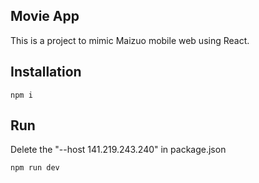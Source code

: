 ## Movie App

This is a project to mimic Maizuo mobile web using React.

## Installation

`npm i`

## Run

Delete the "--host 141.219.243.240" in package.json

`npm run dev`
